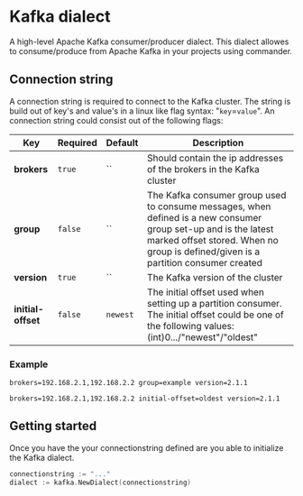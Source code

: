 # Kafka dialect

A high-level Apache Kafka consumer/producer dialect. This dialect allowes to consume/produce from Apache Kafka in your projects using commander.

## Connection string

A connection string is required to connect to the Kafka cluster.
The string is build out of key's and value's in a linux like flag syntax: "`key`=`value`".
An connection string could consist out of the following flags:

| Key | Required | Default | Description |
|---|---|---|---|
| **brokers** | `true` | `` | Should contain the ip addresses of the brokers in the Kafka cluster |
| **group** | `false` | `` | The Kafka consumer group used to consume messages, when defined is a new consumer group set-up and is the latest marked offset stored. When no group is defined/given is a partition consumer created |
| **version** | `true` | `` | The Kafka version of the cluster |
| **initial-offset** | `false` | `newest` | The initial offset used when setting up a partition consumer. The initial offset could be one of the following values: (int)0.../"newest"/"oldest" |

### Example

```
brokers=192.168.2.1,192.168.2.2 group=example version=2.1.1
```

```
brokers=192.168.2.1,192.168.2.2 initial-offset=oldest version=2.1.1
```

## Getting started

Once you have the your connectionstring defined are you able to initialize the Kafka dialect.

```go
connectionstring := "..."
dialect := kafka.NewDialect(connectionstring)
```